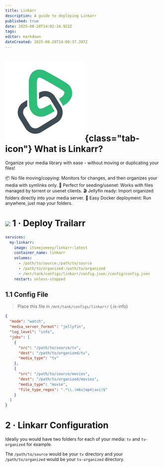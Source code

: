 ```yaml
---
title: Linkarr
description: A guide to deploying Linkarr
published: true
date: 2025-08-28T14:02:24.922Z
tags: 
editor: markdown
dateCreated: 2025-08-28T14:00:37.397Z
---
```


# ![](/linkarr.png){class="tab-icon"} What is Linkarr?
Organize your media library with ease - without moving or duplicating your files!

📦 No file moving/copying: Monitors for changes, and then organizes your media with symlinks only.
🧲 Perfect for seeding/usenet: Works with files managed by torrent or usenet clients.
🎬 Jellyfin ready: Import organized folders directly into your media server.
🐳 Easy Docker deployment: Run anywhere, just map your folders.


# <img src="/docker.png" class="tab-icon"> 1 · Deploy Trailarr

```yaml
services:
  my-linkarr:
    image: itsmejoeeey/linkarr:latest
    container_name: linkarr
    volumes:
      - /path/to/source:/path/to/source
      - /path/to/organized:/path/to/organized
      - /mnt/tank/configs/linkarr/config.json:/config/config.json
    restart: unless-stopped
```

## 1.1 Config File
> Place this file in `/mnt/tank/configs/linkarr/`
{.is-info}

```json
{
  "mode": "watch",
  "media_server_format": "jellyfin",
  "log_level": "info",
  "jobs": [
    {
      "src": "/path/to/source/tv",
      "dest": "/path/to/organized/tv",
      "media_type": "tv"
    },
    {
      "src": "/path/to/source/movies",
      "dest": "/path/to/organized/movies",
      "media_type": "movie",
      "file_type_regex": ".*\\.(mkv|mp4|avi)$"
    }
  ]
} 

```

# 2 · Linkarr Configuration
Ideally you would have two folders for each of your media: `tv` and `tv-organized` for example.

The `/path/to/source` would be your `tv` directory and your `/path/to/organized` would be your `tv-organized` directory. 